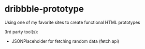 # dribbble-prototype
Using one of my favorite sites to create functional HTML prototypes

3rd party tool(s):
- JSONPlaceholder for fetching random data (fetch api)
